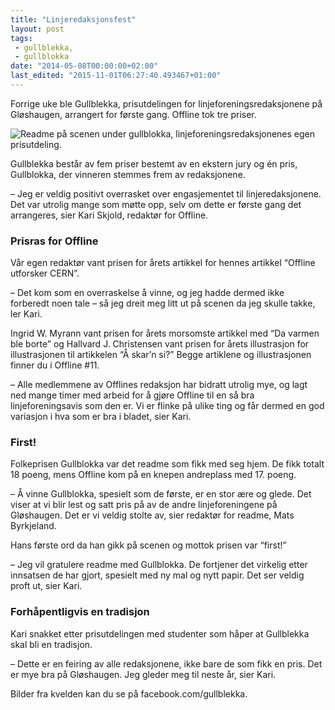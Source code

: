```yaml
---
title: "Linjeredaksjonsfest"
layout: post
tags: 
 - gullblekka,
 - gullblokka
date: "2014-05-08T00:00:00+02:00"
last_edited: "2015-11-01T06:27:40.493467+01:00"
---
```

Forrige uke ble Gullblekka, prisutdelingen for linjeforeningsredaksjonene på Gløshaugen, arrangert for første gang. Offline tok tre priser.

![Readme på scenen under gullblokka, linjeforeningsredaksjonenes egen prisutdeling.](https://online.ntnu.no/media/images/responsive/c6bc5eac-a3a6-435f-856e-48be0ee6616d.jpeg)

Gullblekka består av fem priser bestemt av en ekstern jury og én pris, Gullblokka, der vinneren stemmes frem av redaksjonene. 

– Jeg er veldig positivt overrasket over engasjementet til linjeredaksjonene. Det var utrolig mange som møtte opp, selv om dette er første gang det arrangeres, sier Kari Skjold, redaktør for Offline.

### Prisras for Offline
Vår egen redaktør vant prisen for årets artikkel for hennes artikkel “Offline utforsker CERN”.

– Det kom som en overraskelse å vinne, og jeg hadde dermed ikke forberedt noen tale – så jeg dreit meg litt ut på scenen da jeg skulle takke, ler Kari. 

Ingrid W. Myrann vant prisen for årets morsomste artikkel med “Da varmen ble borte” og Hallvard J. Christensen vant prisen for årets illustrasjon for illustrasjonen til artikkelen “Å skar’n si?” Begge artiklene og illustrasjonen finner du i Offline #11. 

– Alle medlemmene av Offlines redaksjon har bidratt utrolig mye, og lagt ned mange timer med arbeid for å gjøre Offline til en så bra linjeforeningsavis som den er. Vi er flinke på ulike ting og får dermed en god variasjon i hva som er bra i bladet, sier Kari.

### First!
Folkeprisen Gullblokka var det readme som fikk med seg hjem. De fikk totalt 18 poeng, mens Offline kom på en knepen andreplass med 17. poeng. 

– Å vinne Gullblokka, spesielt som de første, er en stor ære og glede. Det viser at vi blir lest og satt pris på av de andre linjeforeningene på Gløshaugen. Det er vi veldig stolte av, sier redaktør for readme, Mats Byrkjeland.

Hans første ord da han gikk på scenen og mottok prisen var “first!”

– Jeg vil gratulere readme med Gullblokka. De fortjener det virkelig etter innsatsen de har gjort, spesielt med ny mal og nytt papir. Det ser veldig proft ut, sier Kari.

### Forhåpentligvis en tradisjon
Kari snakket etter prisutdelingen med studenter som håper at Gullblekka skal bli en tradisjon. 

– Dette er en feiring av alle redaksjonene, ikke bare de som fikk en pris. Det er mye bra på Gløshaugen. Jeg gleder meg til neste år, sier Kari.

Bilder fra kvelden kan du se på facebook.com/gullblekka.